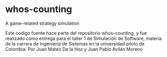 # whos-counting
A game-related strategy simulation

Este codigo fuente hace parte del repositorio whos-counting, y fue realizado como entrega para el taller 1 de Simulación de Software, materia de la carrera de Ingenieria de Sistemas en la universidad piloto de Colombia. Por Juan Mateo De la Hoz y Juan Pablo Avilán Moreno
